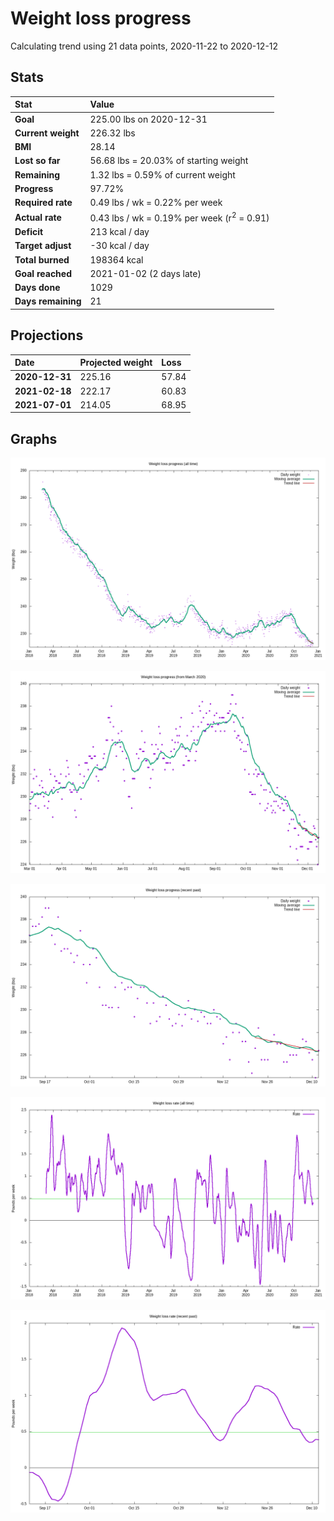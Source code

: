 # Weight loss progress

Calculating trend using 21 data points, 2020-11-22 to 2020-12-12

## Stats

Stat|Value
:-|:-
**Goal**|225.00 lbs on 2020-12-31
**Current weight**|226.32 lbs
**BMI**|28.14
**Lost so far**|56.68 lbs = 20.03% of starting weight
**Remaining**|1.32 lbs =  0.59% of current  weight
**Progress**|97.72%
**Required rate**|0.49 lbs / wk = 0.22% per week
**Actual rate**|0.43 lbs / wk = 0.19% per week  (r<sup>2</sup> = 0.91)
**Deficit**|213 kcal / day
**Target adjust**|-30 kcal / day
**Total burned**|198364 kcal
**Goal reached**|2021-01-02 (2 days late)
**Days done**|1029
**Days remaining**|21

## Projections

Date|Projected weight|Loss
:-|:-|:-
**2020-12-31**|225.16|57.84
**2021-02-18**|222.17|60.83
**2021-07-01**|214.05|68.95

## Graphs

![](weight-graph-alltime.png)

![](weight-graph-covid.png)

![](weight-graph-recent.png)

![](rate-graph-alltime.png)

![](rate-graph-recent.png)
